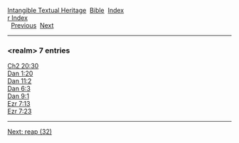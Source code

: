 [Intangible Textual Heritage](../../index)  [Bible](../index) 
[Index](index)   
[r Index](_r_)  
  [Previous](c09178)  [Next](c09180) 

------------------------------------------------------------------------

### &lt;realm&gt; 7 entries

[Ch2 20:30](../kjv/ch2020.htm#030)  
[Dan 1:20](../kjv/dan001.htm#020)  
[Dan 11:2](../kjv/dan011.htm#002)  
[Dan 6:3](../kjv/dan006.htm#003)  
[Dan 9:1](../kjv/dan009.htm#001)  
[Ezr 7:13](../kjv/ezr007.htm#013)  
[Ezr 7:23](../kjv/ezr007.htm#023)  

------------------------------------------------------------------------

[Next: reap (32)](c09180)
